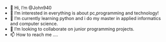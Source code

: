 - 👋 Hi, I’m @John940
- 👀 I’m interested in everything is about pc,programming and technology! 
- 🌱 I’m currently learning python and i do my master in applied informatics and computer science.
- 💞️ I’m looking to collaborate on junior programming projects.
- 📫 How to reach me ....

<!---
John940/John940 is a ✨ special ✨ repository because its `README.md` (this file) appears on your GitHub profile.
You can click the Preview link to take a look at your changes.
--->
